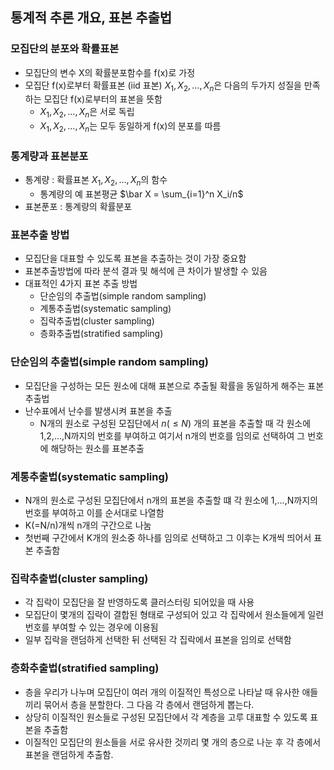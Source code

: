 ## 통계적 추론 개요, 표본 추출법

### 모집단의 분포와 확률표본

- 모집단의 변수 X의 확률분포함수를 f(x)로 가정
- 모집단 f(x)로부터 확률표본 (iid 표본) $X_1,X_2,…,X_n$은 다음의 두가지 성질을 만족하는 모집단 f(x)로부터의 표본을 뜻함
    - $X_1,X_2,…,X_n$은 서로 독립
    - $X_1,X_2,…,X_n$는 모두 동일하게 f(x)의 분포를 따름

### 통계량과 표본분포

- 통계량 : 확률표본 $X_1,X_2,…,X_n$의 함수
    - 통계량의 예
    표본평균 $\bar X = \sum_{i=1}^n X_i/n$
- 표본푼포 : 통계량의 확률분포

### 표본추출 방법

- 모집단을 대표할 수 있도록 표본을 추출하는 것이 가장 중요함
- 표본추출방법에 따라 분석 결과 및 해석에 큰 차이가 발생할 수 있음
- 대표적인 4가지 표본 추출 방법
    - 단순임의 추출법(simple random sampling)
    - 계통추출법(systematic sampling)
    - 집락추출법(cluster sampling)
    - 층화추출법(stratified sampling)
    

### 단순임의 추출법(simple random sampling)

- 모집단을 구성하는 모든 원소에 대해 표본으로 추출될 확률을 동일하게 해주는 표본 추출법
- 난수표에서 난수를 발생시켜 표본을 추출
    - N개의 원소로 구성된 모집단에서 $n(\le N)$ 개의 표본을 추출할 때 각 원소에 1,2,…,N까지의 번호를 부여하고 여기서 n개의 번호를 임의로 선택하여 그 번호에 해당하는 원소를 표본추출

### 계통추출법(systematic sampling)

- N개의 원소로 구성된 모집단에서 n개의 표본을 추출할 떄 각 원소에 1,…,N까지의 번호를 부여하고 이를 순서대로 나열함
- K(=N/n)개씩 n개의 구간으로 나눔
- 첫번째 구간에서 K개의 원소중 하나를 임의로 선택하고 그 이후는 K개씩 띄어서 표본 추출함

### 집락추출법(cluster sampling)

- 각 집락이 모집단을 잘 반영하도록 클러스터링 되어있을 때 사용
- 모집단이 몇개의 집락이 결합된 형태로 구성되어 있고 각 집락에서 원소들에게 일련번호를 부여할 수 있는 경우에 이용됨
- 일부 집락을 랜덤하게 선택한 뒤 선택된 각 집락에서 표본을 임의로 선택함

### 층화추출법(stratified sampling)

- 층을 우리가 나누며 모집단이 여러 개의 이질적인 특성으로 나타날 때 유사한 애들끼리 묶어서 층을 분할한다. 그 다음 각 층에서 랜덤하게 뽑는다.
- 상당히 이질적인 원소들로 구성된 모집단에서 각 계층을 고루 대표할 수 있도록 표본을 추출함
- 이질적인 모집단의 원소들을 서로 유사한 것끼리 몇 개의 층으로 나눈 후 각 층에서 표본을 랜덤하게 추출함.